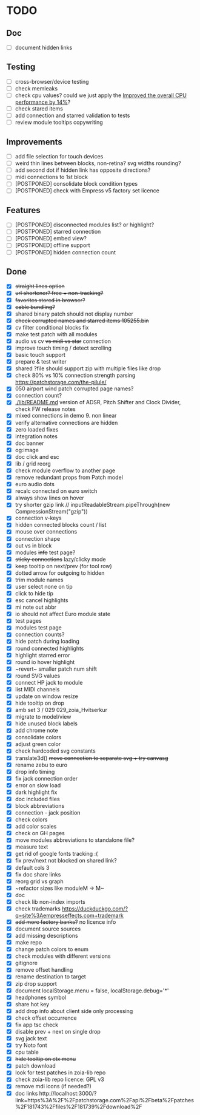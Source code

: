 # TODO

## Doc

- [ ] document hidden links

## Testing

- [ ] cross-browser/device testing
- [ ] check memleaks
- [ ] check cpu values? could we just apply the [Improved the overall CPU performance by 14%](https://cdn.shopify.com/s/files/1/0028/5462/files/zoia_changelog_52792f30-e99b-4be7-919c-b1b7de6920ec.txt?v=1733847708)?
- [ ] check stared items
- [ ] add connection and starred validation to tests
- [ ] review module tooltips copywriting

## Improvements

- [ ] add file selection for touch devices
- [ ] weird thin lines between blocks, non-retina? svg widths rounding?
- [ ] add second dot if hidden link has opposite directions?
- [ ] midi connections to 1st block
- [ ] [POSTPONED] consolidate block condition types
- [ ] [POSTPONED] check with Empress v5 factory set licence

## Features

- [ ] [POSTPONED] disconnected modules list? or highlight?
- [ ] [POSTPONED] starred connection
- [ ] [POSTPONED] embed view?
- [ ] [POSTPONED] offline support
- [ ] [POSTPONED] hidden connection count

## Done

- [x] ~~straight lines option~~
- [x] ~~url shortener? free + non-tracking?~~
- [x] ~~favorites stored in browser?~~
- [x] ~~cable bundling?~~
- [x] shared binary patch should not display number
- [x] ~~check corrupted names and starred items 105255.bin~~
- [x] cv filter conditional blocks fix
- [x] make test patch with all modules
- [x] audio vs cv ~~vs midi vs star~~ connection
- [x] improve touch timing / detect scrolling
- [x] basic touch support
- [x] prepare & test writer
- [x] shared ?file should support zip with multiple files like drop
- [x] check 80% vs 10% connection strength parsing https://patchstorage.com/the-pilule/
- [x] 050 airport wind patch corrupted page names?
- [x] connection count?
- [x] [./lib/README.md](./lib/README.md) version of ADSR, Pitch Shifter and Clock Divider, check FW release notes
- [x] mixed connections in demo 9. non linear
- [x] verify alternative connections are hidden
- [x] zero loaded fixes
- [x] integration notes
- [x] doc banner
- [x] og:image
- [x] doc click and esc
- [x] lib / grid reorg
- [x] check module overflow to another page
- [x] remove redundant props from Patch model
- [x] euro audio dots
- [x] recalc connected on euro switch
- [x] always show lines on hover
- [x] try shorter gzip link // inputReadableStream.pipeThrough(new CompressionStream("gzip"))
- [x] connection v-keys
- [x] hidden connected blocks count / list
- [x] mouse over connections
- [x] connection shape
- [x] out vs in block
- [x] modules ~~info~~ test page?
- [x] ~~sticky connections~~ lazy/clicky mode
- [x] keep tooltip on next/prev (for tool row)
- [x] dotted arrow for outgoing to hidden
- [x] trim module names
- [x] user select none on tip
- [x] click to hide tip
- [x] esc cancel highlights
- [x] mi note out abbr
- [x] io should not affect Euro module state
- [x] test pages
- [x] modules test page
- [x] connection counts?
- [x] hide patch during loading
- [x] round connected highlights
- [x] highlight starred error
- [x] round io hover highlight
- [x] ~revert~ smaller patch num shift
- [x] round SVG values
- [x] connect HP jack to module
- [x] list MIDI channels
- [x] update on window resize
- [x] hide tooltip on drop
- [x] amb set 3 / 029 029_zoia_Hvitserkur
- [x] migrate to model/view
- [x] hide unused block labels
- [x] add chrome note
- [x] consolidate colors
- [x] adjust green color
- [x] check hardcoded svg constants
- [x] translate3d() ~~move connection to separate svg + try canvasg~~
- [x] rename zebu to euro
- [x] drop info timing
- [x] fix jack connection order
- [x] error on slow load
- [x] dark highlight fix
- [x] doc included files
- [x] block abbreviations
- [x] connection - jack position
- [x] check colors
- [x] add color scales
- [x] check on GH pages
- [x] move modules abbreviations to standalone file?
- [x] measure text
- [x] get rid of google fonts tracking :(
- [x] fix prev/next not blocked on shared link?
- [x] default cols 3
- [x] fix doc share links
- [x] reorg grid vs graph
- [x] ~refactor sizes like moduleM -> M~
- [x] doc
- [x] check lib non-index imports
- [x] check trademarks https://duckduckgo.com/?q=site%3Aempresseffects.com+trademark
- [x] ~~add more factory banks?~~ no licence info
- [x] document source sources
- [x] add missing descriptions
- [x] make repo
- [x] change patch colors to enum
- [x] check modules with different versions
- [x] gitignore
- [x] remove offset handling
- [x] rename destination to target
- [x] zip drop support
- [x] document localStorage.menu = false, localStorage.debug='*'
- [x] headphones symbol
- [x] share hot key
- [x] add drop info about client side only processing
- [x] check offset occurrence
- [x] fix app tsc check
- [x] disable prev + next on single drop
- [x] svg jack text
- [x] try Noto font
- [x] cpu table
- [x] ~~hide tooltip on ctx menu~~
- [x] patch download
- [x] look for test patches in zoia-lib repo
- [x] check zoia-lib repo licence: GPL v3
- [x] remove mdi icons (if needed?)
- [x] doc links http://localhost:3000/?link=https%3A%2F%2Fpatchstorage.com%2Fapi%2Fbeta%2Fpatches%2F181743%2Ffiles%2F181739%2Fdownload%2F
